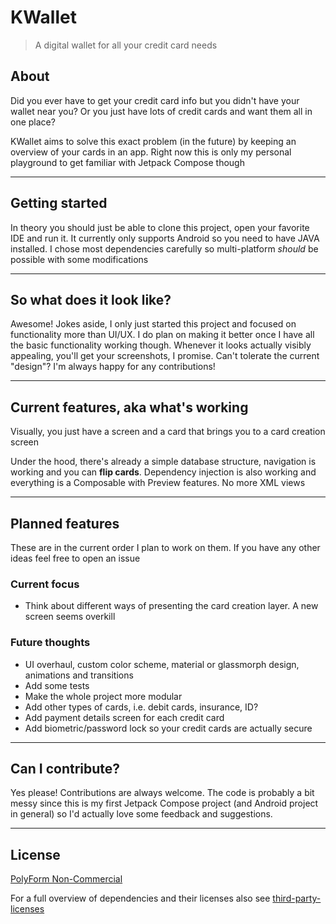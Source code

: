 # KWallet

> A digital wallet for all your credit card needs

## About
Did you ever have to get your credit card info but you didn't have your wallet near you?
Or you just have lots of credit cards and want them all in one place?

KWallet aims to solve this exact problem (in the future) by keeping an overview of your cards in an app.
Right now this is only my personal playground to get familiar with Jetpack Compose though

---

## Getting started
In theory you should just be able to clone this project, open your favorite IDE and run it. It currently only supports Android so you need to have JAVA installed. I chose most dependencies carefully so multi-platform _should_ be possible with some modifications

---

## So what does it look like?
Awesome! Jokes aside, I only just started this project and focused on functionality more than UI/UX. I do plan on making it better once I have all the basic functionality working though. Whenever it looks actually visibly appealing, you'll get your screenshots, I promise.
Can't tolerate the current "design"? I'm always happy for any contributions!

---

## Current features, aka what's working
Visually, you just have a screen and a card that brings you to a card creation screen

Under the hood, there's already a simple database structure, navigation is working and you can **flip cards**. Dependency injection is also working and everything is a Composable with Preview features. No more XML views

---

## Planned features
These are in the current order I plan to work on them. If you have any other ideas feel free to open an issue
### Current focus
- Think about different ways of presenting the card creation layer. A new screen seems overkill

### Future thoughts
- UI overhaul, custom color scheme, material or glassmorph design, animations and transitions
- Add some tests
- Make the whole project more modular
- Add other types of cards, i.e. debit cards, insurance, ID?
- Add payment details screen for each credit card
- Add biometric/password lock so your credit cards are actually secure

---

## Can I contribute?
Yes please! Contributions are always welcome. The code is probably a bit messy since this is my first Jetpack Compose project (and Android project in general) so I'd actually love some feedback and suggestions.

---

## License
[PolyForm Non-Commercial](LICENSE.md)

For a full overview of dependencies and their licenses also see [third-party-licenses](/third-party-licenses)

